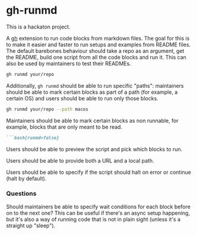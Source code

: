 # gh-runmd

This is a hackaton project.

A [gh](https://github.com/cli/cli) extension to run code blocks from markdown files. The goal for this is to make it easier and faster to run setups and examples from README files. The default barebones behaviour should take a repo as an argument, get the README, build one script from all the code blocks and run it. This can also be used by maintainers to test their READMEs.

```bash
gh runmd your/repo
```

Additionally, `gh runmd` should be able to run specific "paths": maintainers should be able to mark certain blocks as part of a path (for example, a certain OS) and users should be able to run only those blocks.

```bash
gh runmd your/repo --path macos
```

Maintainers should be able to mark certain blocks as non runnable, for example, blocks that are only meant to be read.

```markdown
```bash{runmd=false}
```

Users should be able to preview the script and pick which blocks to run.

Users should be able to provide both a URL and a local path.

Users should be able to specify if the script should halt on error or continue (halt by default).

### Questions

Should maintainers be able to specify wait conditions for each block before on to the next one? This can be useful if there's an async setup happening, but it's also a way of running code that is not in plain sight (unless it's a straight up "sleep").